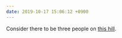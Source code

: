 ```yaml
---
date: 2019-10-17 15:06:12 +0900
---
```

Consider there to be three people on [this hill](https://twitter.com/dwvcd/status/1184707478228852736).
